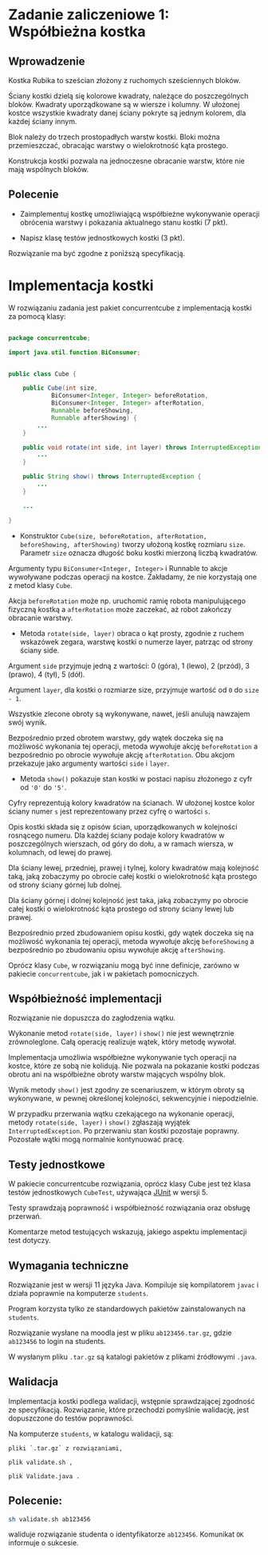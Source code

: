 # Zadanie zaliczeniowe 1: Współbieżna kostka
## Wprowadzenie

Kostka Rubika to sześcian złożony z ruchomych sześciennych bloków.

Ściany kostki dzielą się kolorowe kwadraty, należące do poszczególnych bloków. Kwadraty uporządkowane są w wiersze i kolumny. W ułożonej kostce wszystkie kwadraty danej ściany pokryte są jednym kolorem, dla każdej ściany innym.

Blok należy do trzech prostopadłych warstw kostki. Bloki można przemieszczać, obracając warstwy o wielokrotność kąta prostego.

Konstrukcja kostki pozwala na jednoczesne obracanie warstw, które nie mają wspólnych bloków.
## Polecenie

- Zaimplementuj kostkę umożliwiającą współbieżne wykonywanie operacji obrócenia warstwy i pokazania aktualnego stanu kostki (7 pkt).

- Napisz klasę testów jednostkowych kostki (3 pkt).

Rozwiązanie ma być zgodne z poniższą specyfikacją.

# Implementacja kostki

W rozwiązaniu zadania jest pakiet concurrentcube z implementacją kostki za pomocą klasy:
```java

package concurrentcube;

import java.util.function.BiConsumer;


public class Cube {

    public Cube(int size,
            BiConsumer<Integer, Integer> beforeRotation,
            BiConsumer<Integer, Integer> afterRotation,
            Runnable beforeShowing,
            Runnable afterShowing) {
        ...
    }

    public void rotate(int side, int layer) throws InterruptedException {
        ...
    }

    public String show() throws InterruptedException {
        ...
    }

    ...

}
```

- Konstruktor `Cube(size, beforeRotation, afterRotation, beforeShowing, afterShowing)` tworzy ułożoną kostkę rozmiaru `size`. Parametr `size` oznacza długość boku kostki mierzoną liczbą kwadratów.

Argumenty typu ```BiConsumer<Integer, Integer>``` i Runnable to akcje wywoływane podczas operacji na kostce. Zakładamy, że nie korzystają one z metod klasy `Cube`.

Akcja `beforeRotation` może np. uruchomić ramię robota manipulującego fizyczną kostką a `afterRotation` może zaczekać, aż robot zakończy obracanie warstwy.

- Metoda `rotate(side, layer)` obraca o kąt prosty, zgodnie z ruchem wskazówek zegara, warstwę kostki o numerze layer, patrząc od strony ściany side.

Argument `side` przyjmuje jedną z wartości: 0 (góra), 1 (lewo), 2 (przód), 3 (prawo), 4 (tył), 5 (dół).

Argument `layer`, dla kostki o rozmiarze size, przyjmuje wartość od `0` do `size - 1`.

Wszystkie zlecone obroty są wykonywane, nawet, jeśli anulują nawzajem swój wynik.

Bezpośrednio przed obrotem warstwy, gdy wątek doczeka się na możliwość wykonania tej operacji, metoda wywołuje akcję `beforeRotation` a bezpośrednio po obrocie wywołuje akcję `afterRotation`. Obu akcjom przekazuje jako argumenty wartości `side` i `layer`.

- Metoda `show()` pokazuje stan kostki w postaci napisu złożonego z cyfr od `'0'` do `'5'`.

Cyfry reprezentują kolory kwadratów na ścianach. W ułożonej kostce kolor ściany numer `s` jest reprezentowany przez cyfrę o wartości `s`.

Opis kostki składa się z opisów ścian, uporządkowanych w kolejności rosnącego numeru. Dla każdej ściany podaje kolory kwadratów w poszczególnych wierszach, od góry do dołu, a w ramach wiersza, w kolumnach, od lewej do prawej.

Dla ściany lewej, przedniej, prawej i tylnej, kolory kwadratów mają kolejność taką, jaką zobaczymy po obrocie całej kostki o wielokrotność kąta prostego od strony ściany górnej lub dolnej.

Dla ściany górnej i dolnej kolejność jest taka, jaką zobaczymy po obrocie całej kostki o wielokrotność kąta prostego od strony ściany lewej lub prawej.

Bezpośrednio przed zbudowaniem opisu kostki, gdy wątek doczeka się na możliwość wykonania tej operacji, metoda wywołuje akcję `beforeShowing` a bezpośrednio po zbudowaniu opisu wywołuje akcję `afterShowing`.

Oprócz klasy `Cube`, w rozwiązaniu mogą być inne definicje, zarówno w pakiecie `concurrentcube`, jak i w pakietach pomocniczych.

## Współbieżność implementacji

Rozwiązanie nie dopuszcza do zagłodzenia wątku.

Wykonanie metod `rotate(side, layer)` i `show()` nie jest wewnętrznie zrównoleglone. Całą operację realizuje wątek, który metodę wywołał.

Implementacja umożliwia współbieżne wykonywanie tych operacji na kostce, które ze sobą nie kolidują. Nie pozwala na pokazanie kostki podczas obrotu ani na współbieżne obroty warstw mających wspólny blok.

Wynik metody `show()` jest zgodny ze scenariuszem, w którym obroty są wykonywane, w pewnej określonej kolejności, sekwencyjnie i niepodzielnie.

W przypadku przerwania wątku czekającego na wykonanie operacji, metody `rotate(side, layer)` i `show()` zgłaszają wyjątek `InterruptedException`. Po przerwaniu stan kostki pozostaje poprawny. Pozostałe wątki mogą normalnie kontynuować pracę.

## Testy jednostkowe

W pakiecie concurrentcube rozwiązania, oprócz klasy Cube jest też klasa testów jednostkowych `CubeTest`, używająca [JUnit](https://en.wikipedia.org/wiki/JUnit) w wersji 5.

Testy sprawdzają poprawność i współbieżność rozwiązania oraz obsługę przerwań.

Komentarze metod testujących wskazują, jakiego aspektu implementacji test dotyczy.

## Wymagania techniczne

Rozwiązanie jest w wersji 11 języka Java. Kompiluje się kompilatorem `javac` i działa poprawnie na komputerze `students`.

Program korzysta tylko ze standardowych pakietów zainstalowanych na `students`.

Rozwiązanie wysłane na moodla jest w pliku `ab123456.tar.gz`, gdzie `ab123456` to login na students.

W wysłanym pliku `.tar.gz` są katalogi pakietów z plikami źródłowymi `.java`.

## Walidacja

Implementacja kostki podlega walidacji, wstępnie sprawdzającej zgodność ze specyfikacją. Rozwiązanie, które przechodzi pomyślnie walidację, jest dopuszczone do testów poprawności.

Na komputerze `students`, w katalogu walidacji, są:

    pliki `.tar.gz` z rozwiązaniami,

    plik validate.sh ,

    plik Validate.java .

## Polecenie:
```bash
sh validate.sh ab123456
```
waliduje rozwiązanie studenta o identyfikatorze `ab123456`. Komunikat `OK` informuje o sukcesie.

